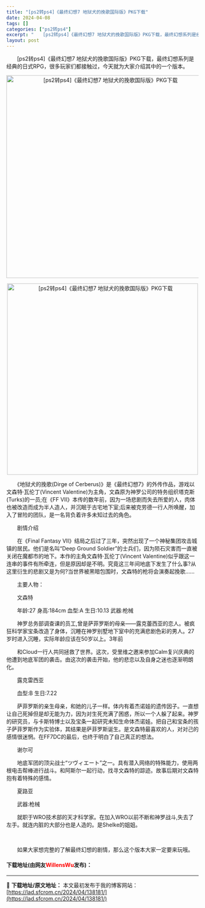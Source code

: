```yaml
---
title: "[ps2转ps4]《最终幻想7 地狱犬的挽歌国际版》PKG下载"
date: 2024-04-08
tags: []
categories: ["ps2转ps4"]
excerpt: "　　[ps2转ps4]《最终幻想7 地狱犬的挽歌国际版》PKG下载，最终幻想系列是经典的日式RPG，很多玩家们都接触过，今天就为大家介绍其中的一个版本。 　　《地狱犬的挽歌(Dirge of Cerberus)》是《最终幻想7》的外传作品，游戏以文森特&middot;瓦伦丁(Vincent Vale&hellip;"
layout: post
---
```


 <p>　　[ps2转ps4]《最终幻想7 地狱犬的挽歌国际版》PKG下载，最终幻想系列是经典的日式RPG，很多玩家们都接触过，今天就为大家介绍其中的一个版本。</p> <p align="center"><img align="" border="0" src="https://lad.sfcrom.cn/wp-content/uploads/2024/04/20240408_6613f71263438.webp" width="530" alt="[ps2转ps4]《最终幻想7 地狱犬的挽歌国际版》PKG下载" /></p> <p align="center"><img align="" border="0" src="https://lad.sfcrom.cn/wp-content/uploads/2024/04/20240408_6613f712c2b23.webp" width="500" alt="[ps2转ps4]《最终幻想7 地狱犬的挽歌国际版》PKG下载" /></p> <p>　　《地狱犬的挽歌(Dirge of Cerberus)》是《最终幻想7》的外传作品，游戏以文森特&middot;瓦伦丁(Vincent Valentine)为主角，文森原为神罗公司的特务组织塔克斯(Turks)的一员;在《FF VII》本传的数年前，因为一场悲剧而失去所爱的人，肉体也被改造而成为半人造人，并沉眠于古宅地下室;后来被克劳德一行人所唤醒，加入了冒险的团队，是一名背负着许多未知过去的角色。</p> <p>　　剧情介绍</p> <p>　　在《Final Fantasy VII》结局之后过了三年，突然出现了一个神秘集团攻击城镇的居民。他们是名叫&ldquo;Deep Ground Soldier&rdquo;的士兵们，因为陨石灾害而一直被关闭在魔都市的地下。本作的主角文森特&middot;瓦伦丁(Vincent Valentine)似乎跟这一连串的事件有所牵连，但是原因却是不明。究竟这三年间地底下发生了什么事?从这里衍生的悲剧又是为何?当世界被黑暗包围时，文森特的枪将会演奏起挽歌&hellip;&hellip;</p> <p>　　主要人物：</p> <p>　　文森特</p> <p>　　年龄:27 身高:184cm 血型:A 生日:10.13 武器:枪械</p> <p>　　神罗总务部调查课的员工,曾是萨菲罗斯的母亲&mdash;&mdash;露克蕾西亚的恋人。被疯狂科学家宝条改造了身体，沉睡在神罗别墅地下室中的充满悲剧色彩的男人。27岁时进入沉睡，实际年龄应该在50岁以上。3年前</p> <p>　　和Cloud一行人共同拯救了世界。这次，受里维之邀来参加Calm复兴庆典的他遭到地底军团的袭击。由这次的袭击开始，他的悲恋以及自身之迷也逐渐明朗化。</p> <p>　　露克雷西亚</p> <p>　　血型:B 生日:7.22</p> <p>　　萨菲罗斯的亲生母亲，和她的儿子一样。体内有着杰诺娃的遗传因子。一直想让自己死掉但是却无能为力，因为对生死充满了困惑，所以一个人躲了起来。神罗的研究员，与卡斯特博士以及宝条一起研究未知生命体杰诺娃。把自己和宝条的孩子萨菲罗斯作为实验体，其结果是萨菲罗斯诞生。是文森特最喜欢的人，对对己的感情很迷惘。在FF7DC的最后，也终于明白了自己真正的想法。</p> <p>　　谢尔可</p> <p>　　地底军团的顶尖战士&ldquo;ツヴィエート&rdquo;之一。具有潜入网络的特殊能力，使用两根电击帮棒进行战斗。和阿斯尔一起行动，找寻文森特的踪迹。故事后期对文森特抱有着特殊的感情。</p> <p>　　夏路亚</p> <p>　　武器:枪械</p> <p>　　就职于WRO技术部的天才科学家。在加入WRO以前不断和神罗战斗,失去了左手。就连内脏的大部分也是人造的。是Shelke的姐姐。</p> <p>&nbsp;</p> <p>　　如果大家想完整的了解最终幻想的剧情，那么这个版本大家一定要来玩哦。</p> <p><h4>下载地址(由网友<font color="red">WillensWu</font>发布)：</h4></p> 

---
📖 **下载地址/原文地址：** 本文最初发布于我的博客网站：[https://lad.sfcrom.cn/2024/04/138181/](https://lad.sfcrom.cn/2024/04/138181/)

